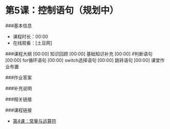 第5课：控制语句（规划中）
==========================

###基本信息
- 课程时长：00:00
- 在线观看：[土豆网]

###课程大纲
	[00:00] 知识回顾
	[00:00] 基础知识补充
	[00:00] if判断语句
	[00:00] for循环语句
	[00:00] switch选择语句
	[00:00] 跳转语句
	[00:00] 课堂作业布置
	
###作业答案


###补充说明


###相关链接


###课程链接
- [第4课：常量与运算符](../lecture4/lecture4.md)